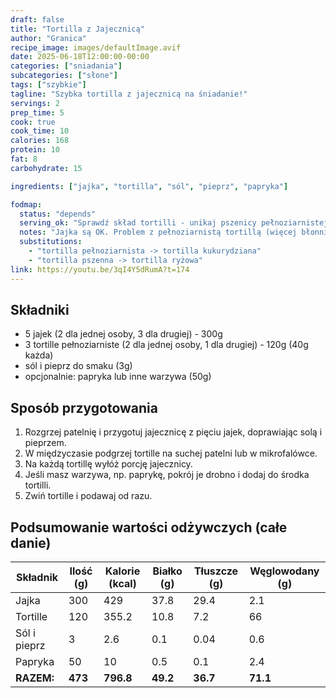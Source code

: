 ```yaml
---
draft: false
title: "Tortilla z Jajecznicą"
author: "Granica"
recipe_image: images/defaultImage.avif
date: 2025-06-18T12:00:00-00:00
categories: ["sniadania"]
subcategories: ["słone"]
tags: ["szybkie"]
tagline: "Szybka tortilla z jajecznicą na śniadanie!"
servings: 2
prep_time: 5
cook: true
cook_time: 10
calories: 168
protein: 10
fat: 8
carbohydrate: 15

ingredients: ["jajka", "tortilla", "sól", "pieprz", "papryka"]

fodmap:
  status: "depends"
  serving_ok: "Sprawdź skład tortilli - unikaj pszenicy pełnoziarnistej"
  notes: "Jajka są OK. Problem z pełnoziarnistą tortillą (więcej błonnika)"
  substitutions:
    - "tortilla pełnoziarnista -> tortilla kukurydziana"
    - "tortilla pszenna -> tortilla ryżowa"
link: https://youtu.be/3qI4Y5dRumA?t=174
---
```


## Składniki

- 5 jajek (2 dla jednej osoby, 3 dla drugiej) - 300g
- 3 tortille pełnoziarniste (2 dla jednej osoby, 1 dla drugiej) - 120g (40g każda)
- sól i pieprz do smaku (3g)
- opcjonalnie: papryka lub inne warzywa (50g)

## Sposób przygotowania

1. Rozgrzej patelnię i przygotuj jajecznicę z pięciu jajek, doprawiając solą i pieprzem.
2. W międzyczasie podgrzej tortille na suchej patelni lub w mikrofalówce.
3. Na każdą tortillę wyłóż porcję jajecznicy.
4. Jeśli masz warzywa, np. paprykę, pokrój je drobno i dodaj do środka tortilli.
5. Zwiń tortille i podawaj od razu.

## Podsumowanie wartości odżywczych (całe danie)

| Składnik         | Ilość (g) | Kalorie (kcal) | Białko (g) | Tłuszcze (g) | Węglowodany (g) |
|------------------|-----------|---------------|------------|--------------|-----------------|
| Jajka            | 300       | 429           | 37.8       | 29.4         | 2.1             |
| Tortille         | 120       | 355.2         | 10.8       | 7.2          | 66              |
| Sól i pieprz     | 3         | 2.6           | 0.1        | 0.04         | 0.6             |
| Papryka          | 50        | 10            | 0.5        | 0.1          | 2.4             |
| **RAZEM:**       | **473**   | **796.8**     | **49.2**   | **36.7**     | **71.1**        |

